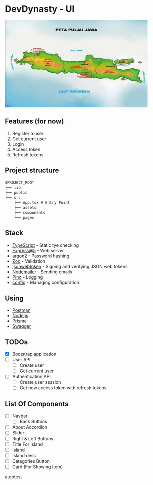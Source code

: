 # DevDynasty - UI

![Thumbnail](./doc/thumbnail.png)

## Features (for now)

1. Register a user
2. Get current user
3. Login
4. Access token
5. Refresh tokens

## Project structure

```
$PROJECT_ROOT
├── lib
├── public
└── src
    ├── App.tsx # Entry Point
    ├── assets
    ├── components
    └── pages
```

## Stack

- [TypeScript](https://www.typescriptlang.org/) - Static tye checking
- [Express@5](https://expressjs.com/en/5x/api.html) - Web server
- [argon2](https://github.com/ranisalt/node-argon2#readme) - Password hashing
- [Zod](https://github.com/colinhacks/zod) - Validation
- [jsonwebtoken](https://github.com/auth0/node-jsonwebtoken) - Signing and verifying JSON web tokens
- [Nodemailer](https://nodemailer.com/about/) - Sending emails
- [Pino](https://github.com/pinojs/pino) - Logging
- [config](https://github.com/lorenwest/node-config) - Managing configuration

## Using

- [Postman](https://www.postman.com/downloads/)
- [Node.js](https://nodejs.org/en/)
- [Prisma](https://www.prisma.io/)
- [Swagger](https://www.swagger.io/)

## TODOs

- [x] Bootstrap application
- [ ] User API
  - [ ] Create user
  - [ ] Get current user
- [ ] Authentication API
  - [ ] Create user session
  - [ ] Get new access token with refresh tokens

## List Of Components
- [ ] Navbar
  - [ ] Back Buttons
- [ ] About Accordion 
- [ ] Slider
- [ ] Right & Left Buttons
- [ ] Title For Island
- [ ] Island
- [ ] Island desc
- [ ] Categories Button
- [ ] Card (For Showing Item)

atoptest
